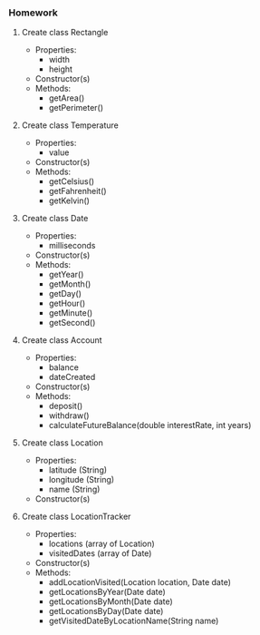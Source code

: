 ### Homework

1. Create class Rectangle
    - Properties: 
        - width
        - height
    - Constructor(s)
    - Methods:
        - getArea()
        - getPerimeter()

2. Create class Temperature
    - Properties: 
        - value
    - Constructor(s)
    - Methods:
        - getCelsius()
        - getFahrenheit()
        - getKelvin()

3. Create class Date
    - Properties: 
        - milliseconds
    - Constructor(s)
    - Methods:
        - getYear()
        - getMonth()
        - getDay()
        - getHour()
        - getMinute()
        - getSecond()

4. Create class Account
    - Properties: 
        - balance
        - dateCreated
    - Constructor(s)
    - Methods:
        - deposit()
        - withdraw()
        - calculateFutureBalance(double interestRate, int years)
        
5. Create class Location
    - Properties: 
        - latitude (String)
        - longitude (String)
        - name (String) 
    - Constructor(s)
        
6. Create class LocationTracker
    - Properties:
        - locations (array of Location)
        - visitedDates (array of Date)
    - Constructor(s)
    - Methods:
        - addLocationVisited(Location location, Date date)
        - getLocationsByYear(Date date)
        - getLocationsByMonth(Date date)
        - getLocationsByDay(Date date)
        - getVisitedDateByLocationName(String name)
        